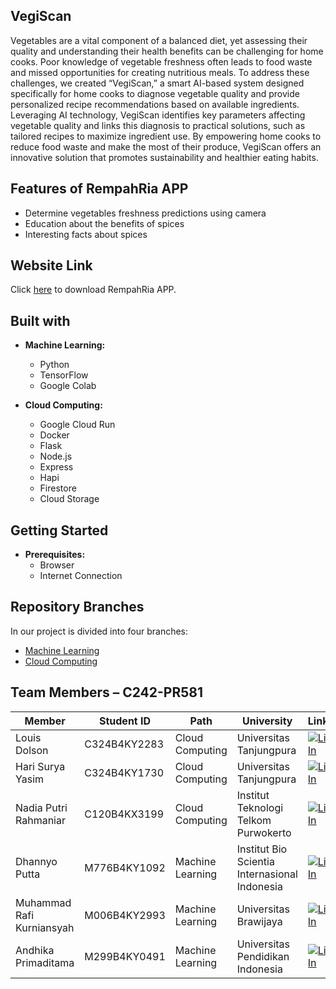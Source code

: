 ## VegiScan

Vegetables are a vital component of a balanced diet, yet assessing their quality and understanding their health benefits can be challenging for home cooks. Poor knowledge of vegetable freshness often leads to food waste and missed opportunities for creating nutritious meals. To address these challenges, we created “VegiScan,” a smart AI-based system designed specifically for home cooks to diagnose vegetable quality and provide personalized recipe recommendations based on available ingredients. Leveraging AI technology, VegiScan identifies key parameters affecting vegetable quality and links this diagnosis to practical solutions, such as tailored recipes to maximize ingredient use. By empowering home cooks to reduce food waste and make the most of their produce, VegiScan offers an innovative solution that promotes sustainability and healthier eating habits.

## Features of RempahRia APP
- Determine vegetables freshness predictions using camera
- Education about the benefits of spices
- Interesting facts about spices

## Website Link
Click [here](https://frontend-623812248472.asia-southeast2.run.app) to download RempahRia APP.

## Built with

- **Machine Learning:**
  - Python
  - TensorFlow
  - Google Colab

- **Cloud Computing:**
  - Google Cloud Run
  - Docker
  - Flask
  - Node.js
  - Express
  - Hapi
  - Firestore
  - Cloud Storage

## Getting Started

- **Prerequisites:**
  - Browser
  - Internet Connection

## Repository Branches

In our project is divided into four branches:
  - [Machine Learning](https://github.com/rifkydelta/RempahRia/tree/ML-RempahRia)
  - [Cloud Computing](https://github.com/rifkydelta/RempahRia/tree/CC-RempahRia)

## Team Members – C242-PR581 
| Member    | Student ID    | Path    | University    | LinkedIn |
|------------|------------|------------|------------|-------|
| Louis Dolson    | C324B4KY2283	      | Cloud Computing   | Universitas Tanjungpura    | [![LinkedIn](https://img.shields.io/badge/LinkedIn-%230077B5.svg?logo=linkedin&logoColor=white)](https://id.linkedin.com/in/louis-dolson-146b4a2a3) |
| Hari Surya Yasim   | C324B4KY1730      | Cloud Computing     | Universitas Tanjungpura     | [![LinkedIn](https://img.shields.io/badge/LinkedIn-%230077B5.svg?logo=linkedin&logoColor=white)](www.linkedin.com/in/harisuryayasim)   |
| Nadia Putri Rahmaniar    | C120B4KX3199     | Cloud Computing   | Institut Teknologi Telkom Purwokerto     | [![LinkedIn](https://img.shields.io/badge/LinkedIn-%230077B5.svg?logo=linkedin&logoColor=white)](https://www.linkedin.com/in/nadiaputrirah/)   |
| Dhannyo Putta    | M776B4KY1092  | Machine Learning    | Institut Bio Scientia Internasional Indonesia   | [![LinkedIn](https://img.shields.io/badge/LinkedIn-%230077B5.svg?logo=linkedin&logoColor=white)](https://id.linkedin.com/in/dhannyo-putta/in)    |
| Muhammad Rafi Kurniansyah    | M006B4KY2993    | Machine Learning    | Universitas Brawijaya   | [![LinkedIn](https://img.shields.io/badge/LinkedIn-%230077B5.svg?logo=linkedin&logoColor=white)](https://www.linkedin.com/in/muhrafi14/)  |
| Andhika Primaditama    | M299B4KY0491    | Machine Learning    | Universitas Pendidikan Indonesia   | [![LinkedIn](https://img.shields.io/badge/LinkedIn-%230077B5.svg?logo=linkedin&logoColor=white)](https://www.linkedin.com/in/andhika-primaditama-a3a081332/) |
